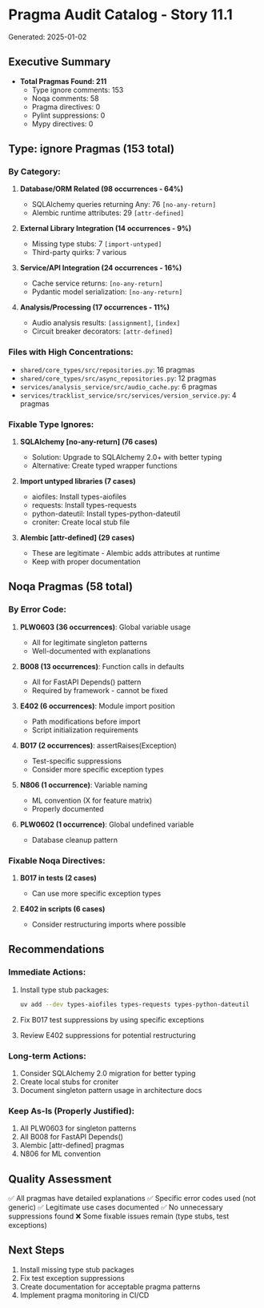 # Pragma Audit Catalog - Story 11.1
Generated: 2025-01-02

## Executive Summary
- **Total Pragmas Found: 211**
  - Type ignore comments: 153
  - Noqa comments: 58
  - Pragma directives: 0
  - Pylint suppressions: 0
  - Mypy directives: 0

## Type: ignore Pragmas (153 total)

### By Category:
1. **Database/ORM Related (98 occurrences - 64%)**
   - SQLAlchemy queries returning Any: 76 `[no-any-return]`
   - Alembic runtime attributes: 29 `[attr-defined]`

2. **External Library Integration (14 occurrences - 9%)**
   - Missing type stubs: 7 `[import-untyped]`
   - Third-party quirks: 7 various

3. **Service/API Integration (24 occurrences - 16%)**
   - Cache service returns: `[no-any-return]`
   - Pydantic model serialization: `[no-any-return]`

4. **Analysis/Processing (17 occurrences - 11%)**
   - Audio analysis results: `[assignment]`, `[index]`
   - Circuit breaker decorators: `[attr-defined]`

### Files with High Concentrations:
- `shared/core_types/src/repositories.py`: 16 pragmas
- `shared/core_types/src/async_repositories.py`: 12 pragmas
- `services/analysis_service/src/audio_cache.py`: 6 pragmas
- `services/tracklist_service/src/services/version_service.py`: 4 pragmas

### Fixable Type Ignores:
1. **SQLAlchemy [no-any-return] (76 cases)**
   - Solution: Upgrade to SQLAlchemy 2.0+ with better typing
   - Alternative: Create typed wrapper functions

2. **Import untyped libraries (7 cases)**
   - aiofiles: Install types-aiofiles
   - requests: Install types-requests
   - python-dateutil: Install types-python-dateutil
   - croniter: Create local stub file

3. **Alembic [attr-defined] (29 cases)**
   - These are legitimate - Alembic adds attributes at runtime
   - Keep with proper documentation

## Noqa Pragmas (58 total)

### By Error Code:
1. **PLW0603 (36 occurrences)**: Global variable usage
   - All for legitimate singleton patterns
   - Well-documented with explanations

2. **B008 (13 occurrences)**: Function calls in defaults
   - All for FastAPI Depends() pattern
   - Required by framework - cannot be fixed

3. **E402 (6 occurrences)**: Module import position
   - Path modifications before import
   - Script initialization requirements

4. **B017 (2 occurrences)**: assertRaises(Exception)
   - Test-specific suppressions
   - Consider more specific exception types

5. **N806 (1 occurrence)**: Variable naming
   - ML convention (X for feature matrix)
   - Properly documented

6. **PLW0602 (1 occurrence)**: Global undefined variable
   - Database cleanup pattern

### Fixable Noqa Directives:
1. **B017 in tests (2 cases)**
   - Can use more specific exception types

2. **E402 in scripts (6 cases)**
   - Consider restructuring imports where possible

## Recommendations

### Immediate Actions:
1. Install type stub packages:
   ```bash
   uv add --dev types-aiofiles types-requests types-python-dateutil
   ```

2. Fix B017 test suppressions by using specific exceptions

3. Review E402 suppressions for potential restructuring

### Long-term Actions:
1. Consider SQLAlchemy 2.0 migration for better typing
2. Create local stubs for croniter
3. Document singleton pattern usage in architecture docs

### Keep As-Is (Properly Justified):
1. All PLW0603 for singleton patterns
2. All B008 for FastAPI Depends()
3. Alembic [attr-defined] pragmas
4. N806 for ML convention

## Quality Assessment
✅ All pragmas have detailed explanations
✅ Specific error codes used (not generic)
✅ Legitimate use cases documented
✅ No unnecessary suppressions found
❌ Some fixable issues remain (type stubs, test exceptions)

## Next Steps
1. Install missing type stub packages
2. Fix test exception suppressions
3. Create documentation for acceptable pragma patterns
4. Implement pragma monitoring in CI/CD
